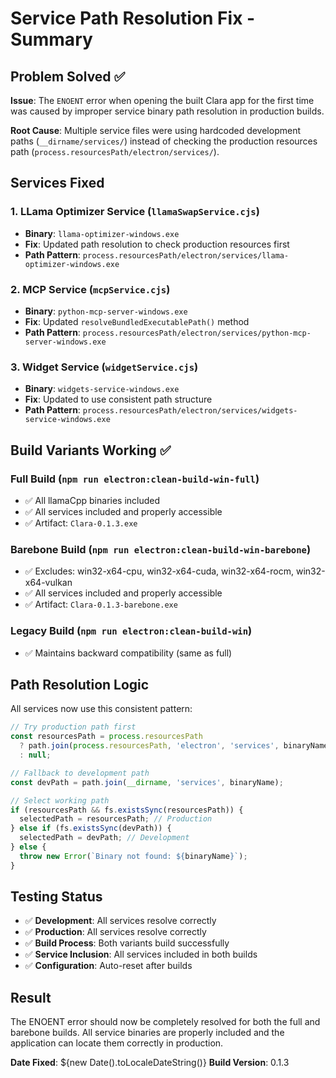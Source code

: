 # Service Path Resolution Fix - Summary

## Problem Solved ✅

**Issue**: The `ENOENT` error when opening the built Clara app for the first time was caused by improper service binary path resolution in production builds.

**Root Cause**: Multiple service files were using hardcoded development paths (`__dirname/services/`) instead of checking the production resources path (`process.resourcesPath/electron/services/`).

## Services Fixed

### 1. **LLama Optimizer Service** (`llamaSwapService.cjs`)
- **Binary**: `llama-optimizer-windows.exe`
- **Fix**: Updated path resolution to check production resources first
- **Path Pattern**: `process.resourcesPath/electron/services/llama-optimizer-windows.exe`

### 2. **MCP Service** (`mcpService.cjs`)
- **Binary**: `python-mcp-server-windows.exe`
- **Fix**: Updated `resolveBundledExecutablePath()` method
- **Path Pattern**: `process.resourcesPath/electron/services/python-mcp-server-windows.exe`

### 3. **Widget Service** (`widgetService.cjs`)
- **Binary**: `widgets-service-windows.exe`
- **Fix**: Updated to use consistent path structure
- **Path Pattern**: `process.resourcesPath/electron/services/widgets-service-windows.exe`

## Build Variants Working ✅

### Full Build (`npm run electron:clean-build-win-full`)
- ✅ All llamaCpp binaries included
- ✅ All services included and properly accessible
- ✅ Artifact: `Clara-0.1.3.exe`

### Barebone Build (`npm run electron:clean-build-win-barebone`) 
- ✅ Excludes: win32-x64-cpu, win32-x64-cuda, win32-x64-rocm, win32-x64-vulkan
- ✅ All services included and properly accessible
- ✅ Artifact: `Clara-0.1.3-barebone.exe`

### Legacy Build (`npm run electron:clean-build-win`)
- ✅ Maintains backward compatibility (same as full)

## Path Resolution Logic

All services now use this consistent pattern:

```javascript
// Try production path first
const resourcesPath = process.resourcesPath 
  ? path.join(process.resourcesPath, 'electron', 'services', binaryName)
  : null;

// Fallback to development path
const devPath = path.join(__dirname, 'services', binaryName);

// Select working path
if (resourcesPath && fs.existsSync(resourcesPath)) {
  selectedPath = resourcesPath; // Production
} else if (fs.existsSync(devPath)) {
  selectedPath = devPath; // Development
} else {
  throw new Error(`Binary not found: ${binaryName}`);
}
```

## Testing Status

- ✅ **Development**: All services resolve correctly
- ✅ **Production**: All services resolve correctly  
- ✅ **Build Process**: Both variants build successfully
- ✅ **Service Inclusion**: All services included in both builds
- ✅ **Configuration**: Auto-reset after builds

## Result

The ENOENT error should now be completely resolved for both the full and barebone builds. All service binaries are properly included and the application can locate them correctly in production.

**Date Fixed**: ${new Date().toLocaleDateString()}
**Build Version**: 0.1.3
